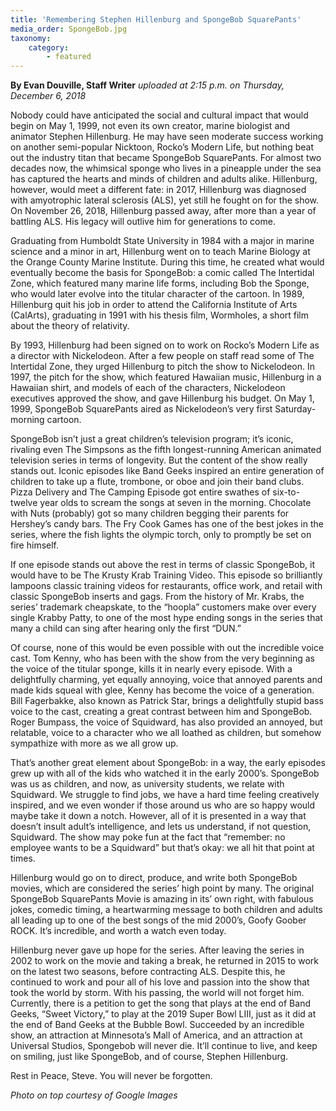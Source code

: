 ```yaml
---
title: 'Remembering Stephen Hillenburg and SpongeBob SquarePants'
media_order: SpongeBob.jpg
taxonomy:
    category:
        - featured
---
```


**By Evan Douville, Staff Writer** _uploaded at 2:15 p.m. on Thursday, December 6, 2018_

Nobody could have anticipated the social and cultural impact that would begin on May 1, 1999, not even its own creator, marine biologist and animator Stephen Hillenburg. He may have seen moderate success working on another semi-popular Nicktoon, Rocko’s Modern Life, but nothing beat out the industry titan that became SpongeBob SquarePants. For almost two decades now, the whimsical sponge who lives in a pineapple under the sea has captured the hearts and minds of children and adults alike. Hillenburg, however, would meet a different fate: in 2017, Hillenburg was diagnosed with amyotrophic lateral sclerosis (ALS), yet still he fought on for the show. On November 26, 2018, Hillenburg passed away, after more than a year of battling ALS. His legacy will outlive him for generations to come. 

Graduating from Humboldt State University in 1984 with a major in marine science and a minor in art, Hillenburg went on to teach Marine Biology at the Orange County Marine Institute. During this time, he created what would eventually become the basis for SpongeBob: a comic called The Intertidal Zone, which featured many marine life forms, including Bob the Sponge, who would later evolve into the titular character of the cartoon. In 1989, Hillenburg quit his job in order to attend the California Institute of Arts (CalArts), graduating in 1991 with his thesis film, Wormholes, a short film about the theory of relativity.

By 1993, Hillenburg had been signed on to work on Rocko’s Modern Life as a director with Nickelodeon. After a few people on staff read some of The Intertidal Zone, they urged Hillenburg to pitch the show to Nickelodeon. In 1997, the pitch for the show, which featured Hawaiian music, Hillenburg in a Hawaiian shirt, and models of each of the characters, Nickelodeon executives approved the show, and gave Hillenburg his budget. On May 1, 1999, SpongeBob SquarePants aired as Nickelodeon’s very first Saturday-morning cartoon.

SpongeBob isn’t just a great children’s television program; it’s iconic, rivaling even The Simpsons as the fifth longest-running American animated television series in
terms of longevity. But the content of the show really stands out. Iconic episodes like Band Geeks inspired an entire generation of children to take up a flute, trombone, or oboe and join their band clubs. Pizza Delivery and The Camping Episode got entire swathes of six-to-twelve year olds to scream the songs at seven in the morning. Chocolate with Nuts (probably) got so many children begging their parents for Hershey’s candy bars. The Fry Cook Games has one of the best jokes in the series, where the fish lights the olympic torch, only to promptly be set on fire himself. 

If one episode stands out above the rest in terms of classic SpongeBob, it would have to be The Krusty Krab Training Video. This episode so brilliantly lampoons classic training videos for restaurants, office work, and retail with classic SpongeBob inserts and gags. From the history of Mr. Krabs, the series’ trademark cheapskate, to the “hoopla” customers make over every single Krabby Patty, to one of the most hype ending songs in the series that many a child can sing after hearing only the first “DUN.”

Of course, none of this would be even possible with out the incredible voice cast. Tom Kenny, who has been with the show from the very beginning as the voice of
the titular sponge, kills it in nearly every episode. With a delightfully charming, yet equally annoying, voice that annoyed parents and made kids squeal with glee, Kenny has become the voice of a generation. Bill Fagerbakke, also known as Patrick Star, brings a delightfully stupid bass voice to the cast, creating a great contrast between him and SpongeBob. Roger Bumpass, the voice of Squidward, has also provided an annoyed, but relatable, voice to a character who we all loathed as children, but somehow sympathize with more as we all grow up.

That’s another great element about SpongeBob: in a way, the early episodes grew up with all of the kids who watched it in the early 2000’s. SpongeBob was us as children, and now, as university students, we relate with Squidward. We struggle to find jobs, we have a hard time feeling creatively inspired, and we even wonder if
those around us who are so happy would maybe take it down a notch. However, all of it is presented in a way that doesn’t insult adult’s intelligence, and lets us understand, if not question, Squidward. The show may poke fun at the fact that “remember: no employee wants to be a Squidward” but that’s okay: we all hit that point at times.

Hillenburg would go on to direct, produce, and write both SpongeBob movies, which are considered the series’ high point by many. The original SpongeBob SquarePants Movie is amazing in its’ own right, with fabulous jokes, comedic timing, a heartwarming message to both children and adults all leading up to one of the best songs of the mid 2000’s, Goofy Goober ROCK. It’s incredible, and worth a watch even today. 

Hillenburg never gave up hope for the series. After leaving the series in 2002 to work on the movie and taking a break, he returned in 2015 to work on the latest two seasons, before contracting ALS. Despite this, he continued to work and pour all of his love and passion into the show that took the world by storm. With his passing, the world will not forget him. Currently, there is a petition to get the song that plays at the end of Band Geeks, “Sweet Victory,” to play at the 2019 Super Bowl LIII, just as it did at the end of Band Geeks at the Bubble Bowl. Succeeded by an incredible show, an attraction at Minnesota’s Mall of America, and an attraction at Universal Studios, Spongebob will never die. It’ll continue to live, and keep on smiling, just like SpongeBob, and of course, Stephen Hillenburg. 

Rest in Peace, Steve. You will never be forgotten.

_Photo on top courtesy of Google Images_